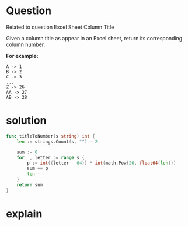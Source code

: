 # Question
Related to question Excel Sheet Column Title

Given a column title as appear in an Excel sheet, return its corresponding column number.

**For example:**
```
A -> 1
B -> 2
C -> 3
...
Z -> 26
AA -> 27
AB -> 28 
```

# solution
```go
func titleToNumber(s string) int {
	len := strings.Count(s, "") - 2

    sum := 0
	for _, letter := range s {
        p := int((letter - 64)) * int(math.Pow(26, float64(len)))
        sum += p
        len--
	}
    return sum
}
```

# explain 

 

